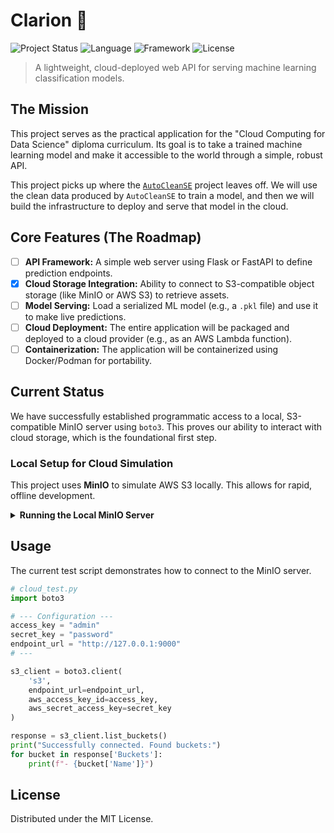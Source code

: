 # Clarion 🚀

![Project Status](https://img.shields.io/badge/status-pre--alpha-orange)
![Language](https://img.shields.io/badge/python-3.9%2B-blue)
![Framework](https://img.shields.io/badge/framework-Flask%2FFastAPI-lightgrey)
![License](https://img.shields.io/badge/license-MIT-lightgrey)

> A lightweight, cloud-deployed web API for serving machine learning classification models.

## The Mission

This project serves as the practical application for the "Cloud Computing for Data Science" diploma curriculum. Its goal is to take a trained machine learning model and make it accessible to the world through a simple, robust API.

This project picks up where the [`AutoCleanSE`](https://github.com/chishxd/autocleanse) project leaves off. We will use the clean data produced by `AutoCleanSE` to train a model, and then we will build the infrastructure to deploy and serve that model in the cloud.

## Core Features (The Roadmap)

-   [ ] **API Framework:** A simple web server using Flask or FastAPI to define prediction endpoints.
-   [x] **Cloud Storage Integration:** Ability to connect to S3-compatible object storage (like MinIO or AWS S3) to retrieve assets.
-   [ ] **Model Serving:** Load a serialized ML model (e.g., a `.pkl` file) and use it to make live predictions.
-   [ ] **Cloud Deployment:** The entire application will be packaged and deployed to a cloud provider (e.g., as an AWS Lambda function).
-   [ ] **Containerization:** The application will be containerized using Docker/Podman for portability.

## Current Status

We have successfully established programmatic access to a local, S3-compatible MinIO server using `boto3`. This proves our ability to interact with cloud storage, which is the foundational first step.

### Local Setup for Cloud Simulation

This project uses **MinIO** to simulate AWS S3 locally. This allows for rapid, offline development.

<details>
<summary><b>Running the Local MinIO Server</b></summary>

```bash
# First, ensure the MinIO container exists. If not, create it.
# This command runs the server in the background.
podman run -d -p 9000:9000 -p 9001:9001 --name minio-server -v ~/minio-data:/data -e "MINIO_ROOT_USER=admin" -e "MINIO_ROOT_PASSWORD=password" minio/minio server /data --console-address ":9001"

# To start the server for a new work session:
podman start minio-server

# To stop the server:
podman stop minio-server
```
</details>

## Usage

The current test script demonstrates how to connect to the MinIO server.

```python
# cloud_test.py
import boto3

# --- Configuration ---
access_key = "admin"
secret_key = "password"
endpoint_url = "http://127.0.0.1:9000"
# ---

s3_client = boto3.client(
    's3',
    endpoint_url=endpoint_url,
    aws_access_key_id=access_key,
    aws_secret_access_key=secret_key
)

response = s3_client.list_buckets()
print("Successfully connected. Found buckets:")
for bucket in response['Buckets']:
    print(f"- {bucket['Name']}")
```

## License

Distributed under the MIT License.
